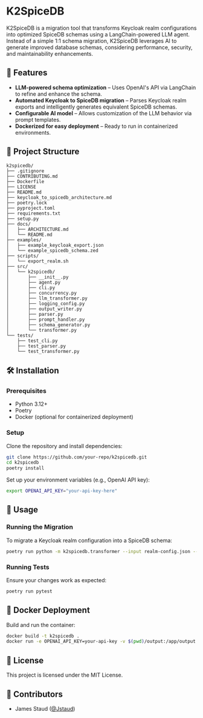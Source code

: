 # K2SpiceDB

K2SpiceDB is a migration tool that transforms Keycloak realm configurations into optimized SpiceDB schemas using a LangChain-powered LLM agent. Instead of a simple 1:1 schema migration, K2SpiceDB leverages AI to generate improved database schemas, considering performance, security, and maintainability enhancements.

## 🚀 Features
- **LLM-powered schema optimization** – Uses OpenAI's API via LangChain to refine and enhance the schema.
- **Automated Keycloak to SpiceDB migration** – Parses Keycloak realm exports and intelligently generates equivalent SpiceDB schemas.
- **Configurable AI model** – Allows customization of the LLM behavior via prompt templates.
- **Dockerized for easy deployment** – Ready to run in containerized environments.

## 📂 Project Structure
```
k2spicedb/
├── .gitignore
├── CONTRIBUTING.md
├── Dockerfile
├── LICENSE
├── README.md
├── keycloak_to_spicedb_architecture.md
├── poetry.lock
├── pyproject.toml
├── requirements.txt
├── setup.py
├── docs/
│   ├── ARCHITECTURE.md
│   └── README.md
├── examples/
│   ├── example_keycloak_export.json
│   └── example_spicedb_schema.zed
├── scripts/
│   └── export_realm.sh
├── src/
│   └── k2spicedb/
│       ├── __init__.py
│       ├── agent.py
│       ├── cli.py
│       ├── concurrency.py
│       ├── llm_transformer.py
│       ├── logging_config.py
│       ├── output_writer.py
│       ├── parser.py
│       ├── prompt_handler.py
│       ├── schema_generator.py
│       └── transformer.py
└── tests/
    ├── test_cli.py
    ├── test_parser.py
    └── test_transformer.py
```

## 🛠️ Installation
### **Prerequisites**
- Python 3.12+
- Poetry
- Docker (optional for containerized deployment)

### **Setup**
Clone the repository and install dependencies:
```sh
git clone https://github.com/your-repo/k2spicedb.git
cd k2spicedb
poetry install
```

Set up your environment variables (e.g., OpenAI API key):
```sh
export OPENAI_API_KEY="your-api-key-here"
```

## 🔧 Usage
### **Running the Migration**
To migrate a Keycloak realm configuration into a SpiceDB schema:
```sh
poetry run python -m k2spicedb.transformer --input realm-config.json --output spicedb-schema.zed
```

### **Running Tests**
Ensure your changes work as expected:
```sh
poetry run pytest
```

## 🐳 Docker Deployment
Build and run the container:
```sh
docker build -t k2spicedb .
docker run -e OPENAI_API_KEY=your-api-key -v $(pwd)/output:/app/output k2spicedb
```

## 📜 License
This project is licensed under the MIT License.

## 👥 Contributors
- James Staud ([@Jstaud](https://github.com/jstaud))

